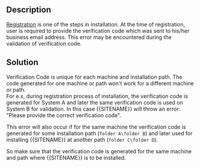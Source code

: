 ## Description

[Registration](../../../getting-started/installation.md#registration) is one of the steps in installation. At the time of registration, user is required to provide the verification code which was sent to his/her business email address. This error may be encountered during the validation of verification code. 

## Solution

Verification Code is unique for each machine and installation path. The code generated for one machine or path won't work for a different machine or path.  
For e.x, during registration process of installation, the verification code is generated for System A and later the same verification code is used on System B for validation. In this case {{SITENAME}} will throw an error: "Please provide the correct verification code".  

This error will also occur if for the same machine the verification code is generated for some installation path (`folder A\folder B`) and later used for installing {{SITENAME}} at another path (`folder C\folder D`).  

So make sure that the verification code is generated for the same machine and path where {{SITENAME}} is to be installed.


